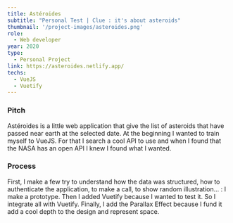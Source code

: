```yaml
---
title: Astéroides
subtitle: "Personal Test | Clue : it's about asteroids"
thumbnail: '/project-images/asteroides.png'
role:
  - Web developer
year: 2020
type:
  - Personal Project
link: https://asteroides.netlify.app/
techs:
  - VueJS
  - Vuetify
---
```


### Pitch

Astéroides is a little web application that give the list of asteroids that have passed near earth at the selected date.
At the beginning I wanted to train myself to VueJS. For that I search a cool API to use and when I found that the NASA has
an open API I knew I found what I wanted.

### Process

First, I make a few try to understand how the data was structured, how to authenticate the application, to make a call,
to show random illustration... : I make a prototype. Then I added Vuetify because I wanted to test it. So I integrate all
with Vuetify. Finally, I add the Parallax Effect because I fund it add a cool depth to the design and represent space.
